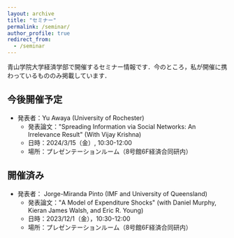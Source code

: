 ```yaml
---
layout: archive
title: "セミナー"
permalink: /seminar/
author_profile: true
redirect_from:
  - /seminar
---
```


青山学院大学経済学部で開催するセミナー情報です．今のところ，私が開催に携わっているもののみ掲載しています．

## 今後開催予定

* 発表者：Yu Awaya (University of Rochester)
  * 発表論文："Spreading Information via Social Networks: An Irrelevance Result" (With Vijay Krishna)
  * 日時：2024/3/15（金）, 10:30-12:00
  * 場所：プレゼンテーションルーム（8号館6F経済合同研内）

## 開催済み 

* 発表者： Jorge-Miranda Pinto (IMF and University of Queensland)
  * 発表論文："A Model of Expenditure Shocks" (with Daniel Murphy, Kieran James Walsh, and Eric R. Young)
  * 日時：2023/12/1（金），10:30-12:00
  * 場所：プレゼンテーションルーム（8号館6F経済合同研内）
